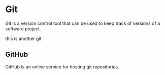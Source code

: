 # Git



Git is a version control tool that can be used to keep track of versions of a software project.

this is another git

## GitHub



GitHub is an online service for hosting git repositories.